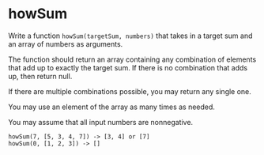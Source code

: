 # howSum
Write a function `howSum(targetSum, numbers)` that takes in a target sum and an array of numbers as arguments.

The function should return an array containing any combination of elements that add up to exactly the target sum. If there is no combination that adds up, then return null.

If there are multiple combinations possible, you may return any single one.

You may use an element of the array as many times as needed.

You may assume that all input numbers are nonnegative.

```
howSum(7, [5, 3, 4, 7]) -> [3, 4] or [7]
howSum(0, [1, 2, 3]) -> []
```